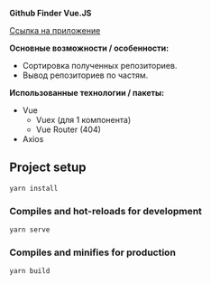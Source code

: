 **Github Finder Vue.JS**  

[Ссылка на приложение](https://vue-github-finder.web.app/)  

__Основные возможности / особенности:__  

+ Сортировка полученных репозиториев.
+ Вывод репозиториев по частям.

**Использованные технологии / пакеты:**  

- Vue
    - Vuex (для 1 компонента)
    - Vue Router (404)
- Axios


## Project setup
```
yarn install
```

### Compiles and hot-reloads for development
```
yarn serve
```

### Compiles and minifies for production
```
yarn build
```